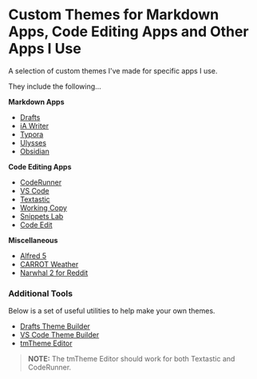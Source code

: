 # Custom Themes for Markdown Apps, Code Editing Apps and Other Apps I Use

A selection of custom themes I've made for specific apps I use. 

They include the following…

**Markdown Apps**
- [Drafts](https://getdrafts.com/)
- [iA Writer](https://ia.net/writer)
- [Typora](https://typora.io)
- [Ulysses](https://ulysses.app/)
- [Obsidian](https://obsidian.md)

**Code Editing Apps**
- [CodeRunner](https://coderunnerapp.com)
- [VS Code](https://code.visualstudio.com)
- [Textastic](https://www.textasticapp.com)
- [Working Copy](https://workingcopy.app/)
- [Snippets Lab](https://www.renfei.org/snippets-lab/)
- [Code Edit](https://www.codeedit.app/)

**Miscellaneous**
- [Alfred 5](https://www.alfredapp.com/)
- [CARROT Weather](https://www.meetcarrot.com/weather/)
- [Narwhal 2 for Reddit](https://narwhal.app/)

### Additional Tools 

Below is a set of useful utilities to help make your own themes.

+ [Drafts Theme Builder](https://tools.getdrafts.com/themes/theme-builder)
+ [VS Code Theme Builder](https://themes.vscode.one/)
+ [tmTheme Editor](https://tmtheme-editor.herokuapp.com/#!/editor/theme/Monokai)

> **NOTE:** The tmTheme Editor should work for both Textastic and CodeRunner.